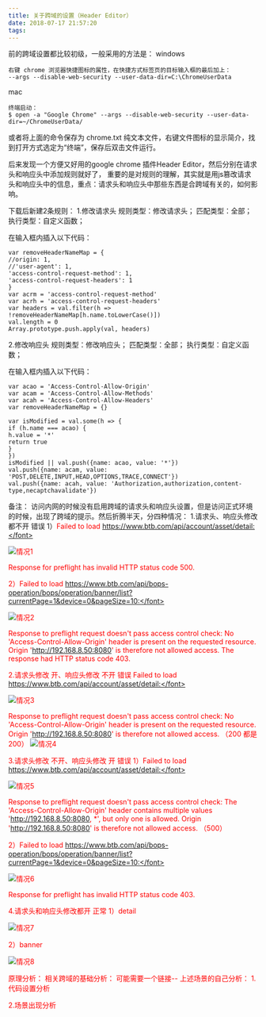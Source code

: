 ```yaml
---
title: 关于跨域的设置（Header Editor）
date: 2018-07-17 21:57:20
tags:
---
```


前的跨域设置都比较初级，一般采用的方法是：
windows

	右键 chrome 浏览器快捷图标的属性，在快捷方式标签页的目标输入框的最后加上：
	--args --disable-web-security --user-data-dir=C:\ChromeUserData

mac

	终端启动：
	$ open -a "Google Chrome" --args --disable-web-security --user-data-dir=~/ChromeUserData/

或者将上面的命令保存为 chrome.txt 纯文本文件，右键文件图标的显示简介，找到打开方式选定为“终端”，保存后双击文件运行。

<!--more-->

后来发现一个方便又好用的google chrome 插件Header Editor，然后分别在请求头和响应头中添加规则就好了，
重要的是对规则的理解，其实就是用js篡改请求头和响应头中的信息，重点：请求头和响应头中那些东西是合跨域有关的，如何影响。

下载后新建2条规则：
1.修改请求头
规则类型：修改请求头；
匹配类型：全部；
执行类型：自定义函数；


在输入框内插入以下代码：

```
var removeHeaderNameMap = {
//origin: 1,
//'user-agent': 1,
'access-control-request-method': 1,
'access-control-request-headers': 1
}
var acrm = 'access-control-request-method'
var acrh = 'access-control-request-headers'
var headers = val.filter(h => !removeHeaderNameMap[h.name.toLowerCase()])
val.length = 0
Array.prototype.push.apply(val, headers)
```
2.修改响应头
规则类型：修改响应头；
匹配类型：全部；
执行类型：自定义函数；


在输入框内插入以下代码：
```
var acao = 'Access-Control-Allow-Origin'
var acam = 'Access-Control-Allow-Methods'
var acah = 'Access-Control-Allow-Headers'
var removeHeaderNameMap = {}

var isModified = val.some(h => {
if (h.name === acao) {
h.value = '*'
return true
}
})
isModified || val.push({name: acao, value: '*'})
val.push({name: acam, value: 'POST,DELETE,INPUT,HEAD,OPTIONS,TRACE,CONNECT'})
val.push({name: acah, value: 'Authorization,authorization,content-type,necaptchavalidate'})
```

备注：
访问内网的时候没有启用跨域的请求头和响应头设置，但是访问正式环境的时候，出现了跨域的提示。然后折腾半天，分四种情况：
1.请求头、响应头修改都不开
错误
1）<font color=red>Failed to load https://www.btb.com/api/account/asset/detail:</font>

![情况1](https://github.com/jiangzenghe/pics/blob/master/tech/20180717215720-1.png?raw=true)

<font color=red>Response for preflight has invalid HTTP status code 500.</font>

2）<font color=red>Failed to load https://www.btb.com/api/bops-operation/bops/operation/banner/list?currentPage=1&device=0&pageSize=10:</font>

![情况2](https://github.com/jiangzenghe/pics/blob/master/tech/20180717215720-2.png?raw=true)

<font color=red>Response to preflight request doesn't pass access control check: No 'Access-Control-Allow-Origin' header is present on the requested resource. Origin 'http://192.168.8.50:8080' is therefore not allowed access. The response had HTTP status code 403.</font>

2.请求头修改 开、响应头修改 不开
错误
<font color=red>Failed to load https://www.btb.com/api/account/asset/detail:</font>

![情况3](https://github.com/jiangzenghe/pics/blob/master/tech/20180717215720-3.png?raw=true)

<font color=red>Response to preflight request doesn't pass access control check: No 'Access-Control-Allow-Origin' header is present on the requested resource. Origin 'http://192.168.8.50:8080' is therefore not allowed access.
（200 都是200）</font>
![情况4](https://github.com/jiangzenghe/pics/blob/master/tech/20180717215720-4.png?raw=true)

3.请求头修改 不开、响应头修改 开
错误
1）<font color=red>Failed to load https://www.btb.com/api/account/asset/detail:</font>

![情况5](https://github.com/jiangzenghe/pics/blob/master/tech/20180717215720-5.png?raw=true)

<font color=red>Response to preflight request doesn't pass access control check: The 'Access-Control-Allow-Origin' header contains multiple values 'http://192.168.8.50:8080, *', but only one is allowed. Origin 'http://192.168.8.50:8080' is therefore not allowed access.
（500）</font>

2）<font color=red>Failed to load https://www.btb.com/api/bops-operation/bops/operation/banner/list?currentPage=1&device=0&pageSize=10:</font>

![情况6](https://github.com/jiangzenghe/pics/blob/master/tech/20180717215720-6.png?raw=true)

<font color=red>Response for preflight has invalid HTTP status code 403.</font>

4.请求头和响应头修改都开
正常
1）detail

![情况7](https://github.com/jiangzenghe/pics/blob/master/tech/20180717215720-7.png?raw=true)

2）banner

![情况8](https://github.com/jiangzenghe/pics/blob/master/tech/20180717215720-8.png?raw=true)

原理分析：
相关跨域的基础分析：
可能需要一个链接--
上述场景的自己分析：
1.代码设置分析

2.场景出现分析
